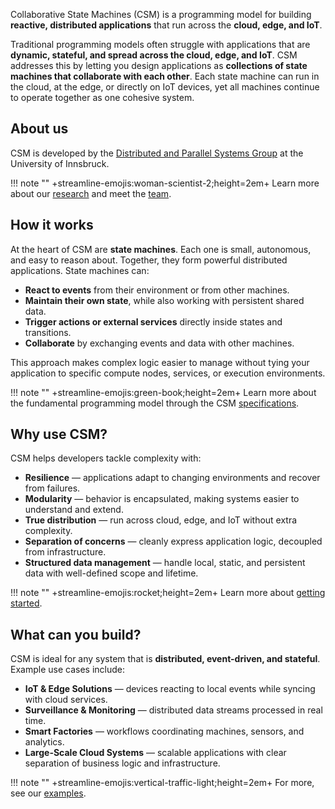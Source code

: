 Collaborative State Machines (CSM) is a programming model for building **reactive, distributed applications**
that run across the **cloud, edge, and IoT**.  

Traditional programming models often struggle with applications that are **dynamic, stateful, and spread 
across the cloud, edge, and IoT**. CSM addresses this by letting you design applications as **collections of
state machines that collaborate with each other**. Each state machine can run in the cloud, at the edge, or
directly on IoT devices, yet all machines continue to operate together as one cohesive system.

## About us

CSM is developed by the [Distributed and Parallel Systems Group](https://dps.uibk.ac.at/) at the University of
Innsbruck.

!!! note ""
    +streamline-emojis:woman-scientist-2;height=2em+ Learn more about our [research](research/publications.md)
    and meet the [team](research/team.md).

## How it works

At the heart of CSM are **state machines**. Each one is small, autonomous, and easy to reason about. Together,
they form powerful distributed applications. State machines can:

- **React to events** from their environment or from other machines.
- **Maintain their own state**, while also working with persistent shared data.
- **Trigger actions or external services** directly inside states and transitions.
- **Collaborate** by exchanging events and data with other machines.

This approach makes complex logic easier to manage without tying your application to specific compute nodes,
services, or execution environments.

!!! note ""
    +streamline-emojis:green-book;height=2em+ Learn more about the fundamental programming model through the CSM
    [specifications](csm-specifications/specifications.md).

## Why use CSM?

CSM helps developers tackle complexity with:

- **Resilience** &mdash; applications adapt to changing environments and recover from failures.
- **Modularity** &mdash; behavior is encapsulated, making systems easier to understand and extend.
- **True distribution** &mdash; run across cloud, edge, and IoT without extra complexity.
- **Separation of concerns** &mdash; cleanly express application logic, decoupled from infrastructure.
- **Structured data management** &mdash; handle local, static, and persistent data with well-defined scope and
  lifetime.

!!! note ""
    +streamline-emojis:rocket;height=2em+ Learn more about [getting started](learn/getting-started.md).

## What can you build?

CSM is ideal for any system that is **distributed, event-driven, and stateful**. Example use cases include:

- **IoT & Edge Solutions** &mdash; devices reacting to local events while syncing with cloud services.
- **Surveillance & Monitoring** &mdash; distributed data streams processed in real time.
- **Smart Factories** &mdash; workflows coordinating machines, sensors, and analytics.
- **Large-Scale Cloud Systems** &mdash; scalable applications with clear separation of business logic and
  infrastructure.

!!! note ""
    +streamline-emojis:vertical-traffic-light;height=2em+ For more, see our [examples](learn/examples.md).